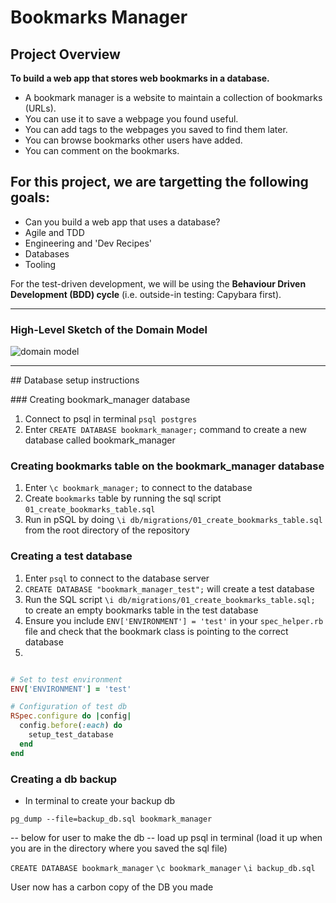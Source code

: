 Bookmarks Manager
=================

## Project Overview

**To build a web app that stores web bookmarks in a database.**


- A bookmark manager is a website to maintain a collection of bookmarks (URLs). 
- You can use it to save a webpage you found useful. 
- You can add tags to the webpages you saved to find them later. 
- You can browse bookmarks other users have added. 
- You can comment on the bookmarks.


## For this project, we are targetting the following goals:

- Can you build a web app that uses a database?
- Agile and TDD
- Engineering and 'Dev Recipes'
- Databases
- Tooling

For the test-driven development, we will be using the **Behaviour Driven Development (BDD) cycle** (i.e. outside-in testing: Capybara first).

---

### High-Level Sketch of the Domain Model

![domain model](./public/images/bookmarks_domain_model.png)

---

## Database setup instructions

### Creating bookmark_manager database

1. Connect to psql in terminal `psql postgres`
2. Enter `CREATE DATABASE bookmark_manager;` command to create a new database called bookmark_manager

### Creating bookmarks table on the bookmark_manager database

1. Enter `\c bookmark_manager;` to connect to the database
2. Create `bookmarks` table by running the sql script `01_create_bookmarks_table.sql`
3. Run in pSQL by doing `\i db/migrations/01_create_bookmarks_table.sql` from the root directory of the repository

### Creating a test database

1. Enter `psql` to connect to the database server
2. `CREATE DATABASE "bookmark_manager_test";` will create a test database
3. Run the SQL script `\i db/migrations/01_create_bookmarks_table.sql;` to create an empty bookmarks table in the test database
4. Ensure you include `ENV['ENVIRONMENT'] = 'test'` in your `spec_helper.rb` file and check that the bookmark class is pointing to the correct database
5. 

```ruby

# Set to test environment
ENV['ENVIRONMENT'] = 'test'

# Configuration of test db
RSpec.configure do |config|
  config.before(:each) do
    setup_test_database
  end
end


```




### Creating a db backup
- In terminal to create your backup db

`pg_dump --file=backup_db.sql bookmark_manager`

-- below for user to make the db --
load up psql in terminal (load it up when you are in the directory where you saved the sql file)

`CREATE DATABASE bookmark_manager`
`\c bookmark_manager`
`\i backup_db.sql`

User now has a carbon copy of the DB you made


